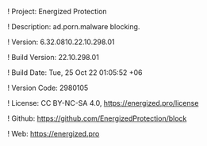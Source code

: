 ! Project: Energized Protection

! Description: ad.porn.malware blocking.

! Version: 6.32.0810.22.10.298.01

! Build Version: 22.10.298.01

! Build Date: Tue, 25 Oct 22 01:05:52 +06

! Version Code: 2980105

! License: CC BY-NC-SA 4.0, https://energized.pro/license

! Github: https://github.com/EnergizedProtection/block

! Web: https://energized.pro
